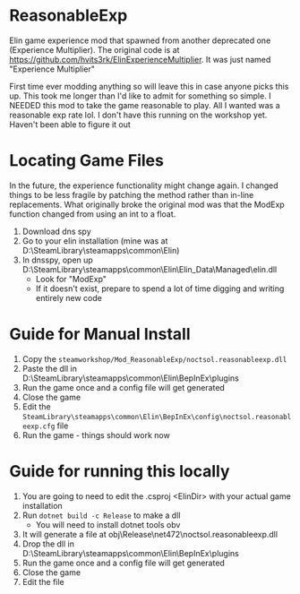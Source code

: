 # ReasonableExp
Elin game experience mod that spawned from another deprecated one (Experience Multiplier). 
The original code is at https://github.com/hvits3rk/ElinExperienceMultiplier. It was just named "Experience Multiplier"

First time ever modding anything so will leave this in case anyone picks this up.
This took me longer than I'd like to admit for something so simple.
I NEEDED this mod to take the game reasonable to play. All I wanted was a reasonable exp rate lol.
I don't have this running on the workshop yet. Haven't been able to figure it out


# Locating Game Files
In the future, the experience functionality might change again. I changed things to be less fragile by patching the method rather than in-line replacements.
What originally broke the original mod was that the ModExp function changed from using an int to a float.

1. Download dns spy
2. Go to your elin installation (mine was at D:\SteamLibrary\steamapps\common\Elin)
3. In dnsspy, open up D:\SteamLibrary\steamapps\common\Elin\Elin_Data\Managed\elin.dll
    - Look for "ModExp"
    - If it doesn't exist, prepare to spend a lot of time digging and writing entirely new code


# Guide for Manual Install
1. Copy the `steamworkshop/Mod_ReasonableExp/noctsol.reasonableexp.dll`
2. Paste the dll in D:\SteamLibrary\steamapps\common\Elin\BepInEx\plugins
4. Run the game once and a config file will get generated
5. Close the game
6. Edit the `SteamLibrary\steamapps\common\Elin\BepInEx\config\noctsol.reasonableexp.cfg` file
7. Run the game - things should work now

# Guide for running this locally
1. You are going to need to edit the .csproj \<ElinDir\> with your actual game installation
2. Run `dotnet build -c Release` to make a dll
    - You will need to install dotnet tools obv
3. It will generate a file at obj\Release\net472\noctsol.reasonableexp.dll
2. Drop the dll in D:\SteamLibrary\steamapps\common\Elin\BepInEx\plugins
4. Run the game once and a config file will get generated
5. Close the game
6. Edit the file

